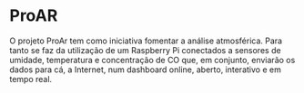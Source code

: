 # ProAR
O projeto ProAr tem como iniciativa fomentar a análise atmosférica. Para tanto se faz da utilização de um Raspberry Pi conectados a sensores de umidade, temperatura e concentração de CO que, em conjunto, enviarão os dados para cá, a Internet, num dashboard online, aberto, interativo e em tempo real.
